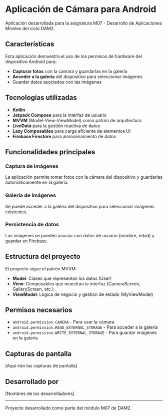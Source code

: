 # Aplicación de Cámara para Android

Aplicación desarrollada para la asignatura M07 - Desarrollo de Aplicaciones Móviles del ciclo DAM2.

## Características

Esta aplicación demuestra el uso de los permisos de hardware del dispositivo Android para:

- **Capturar fotos** con la cámara y guardarlas en la galería
- **Acceder a la galería** del dispositivo para seleccionar imágenes
- Guardar datos asociados con las imágenes

## Tecnologías utilizadas

- **Kotlin**
- **Jetpack Compose** para la interfaz de usuario
- **MVVM** (Model-View-ViewModel) como patrón de arquitectura
- **LiveData** para la gestión reactiva de datos
- **Lazy Composables** para carga eficiente de elementos UI
- **Firebase Firestore** para almacenamiento de datos

## Funcionalidades principales

### Captura de imágenes
La aplicación permite tomar fotos con la cámara del dispositivo y guardarlas automáticamente en la galería.

### Galería de imágenes
Se puede acceder a la galería del dispositivo para seleccionar imágenes existentes.

### Persistencia de datos
Las imágenes se pueden asociar con datos de usuario (nombre, edad) y guardar en Firebase.

## Estructura del proyecto

El proyecto sigue el patrón MVVM:

- **Model**: Clases que representan los datos (User)
- **View**: Composables que muestran la interfaz (CameraScreen, GalleryScreen, etc.)
- **ViewModel**: Lógica de negocio y gestión de estado (MyViewModel)

## Permisos necesarios

- `android.permission.CAMERA` - Para usar la cámara
- `android.permission.READ_EXTERNAL_STORAGE` - Para acceder a la galería
- `android.permission.WRITE_EXTERNAL_STORAGE` - Para guardar imágenes en la galería

## Capturas de pantalla

[Aquí irán las capturas de pantalla]

## Desarrollado por

[Nombres de los desarrolladores]

---

Proyecto desarrollado como parte del módulo M07 de DAM2. 